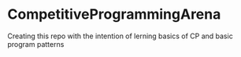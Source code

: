 # CompetitiveProgrammingArena
Creating this repo with the intention of lerning basics of CP and basic program patterns
